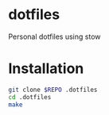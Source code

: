 # dotfiles

Personal dotfiles using stow

# Installation

```bash
git clone $REPO .dotfiles
cd .dotfiles
make
```